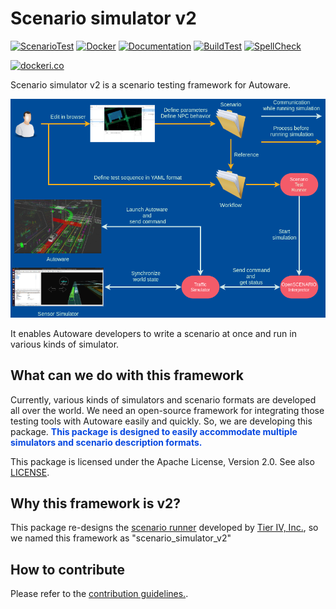# Scenario simulator v2

[![ScenarioTest](https://github.com/tier4/scenario_simulator_v2/actions/workflows/ScenarioTest.yaml/badge.svg)](https://github.com/tier4/scenario_simulator_v2/actions/workflows/ScenarioTest.yaml)
[![Docker](https://github.com/tier4/scenario_simulator_v2/actions/workflows/Docker.yaml/badge.svg)](https://github.com/tier4/scenario_simulator_v2/actions/workflows/Docker.yaml)
[![Documentation](https://github.com/tier4/scenario_simulator_v2/actions/workflows/Documentation.yaml/badge.svg)](https://github.com/tier4/scenario_simulator_v2/actions/workflows/Documentation.yaml)
[![BuildTest](https://github.com/tier4/scenario_simulator_v2/actions/workflows/Build.yaml/badge.svg)](https://github.com/tier4/scenario_simulator_v2/actions/workflows/Build.yaml)
[![SpellCheck](https://github.com/tier4/scenario_simulator_v2/actions/workflows/SpellCheck.yaml/badge.svg)](https://github.com/tier4/scenario_simulator_v2/actions/workflows/SpellCheck.yaml)

[![dockeri.co](https://dockeri.co/image/tier4/scenario_simulator_v2)](https://hub.docker.com/r/tier4/scenario_simulator_v2)

Scenario simulator v2 is a scenario testing framework for Autoware.

![Scenario Testing Framework](image/what_is_scenario_testing_framework.png "what is scenario testing framework")

It enables Autoware developers to write a scenario at once and run in various kinds of simulator.

## What can we do with this framework

Currently, various kinds of simulators and scenario formats are developed all over the world.
We need an open-source framework for integrating those testing tools with Autoware easily and quickly.
So, we are developing this package.
<font color="#065479E">**This package is designed to easily accommodate multiple simulators and scenario description formats.**</font>

This package is licensed under the Apache License, Version 2.0.
See also [LICENSE](LICENSE).

## Why this framework is v2?

This package re-designs the [scenario runner](https://github.com/tier4/scenario_runner.iv.universe) developed by [Tier IV, Inc.](https://tier4.jp/en/), so we named this framework as "scenario_simulator_v2"

## How to contribute

Please refer to the [contribution guidelines.](etc/DevelopmentRules.md).
